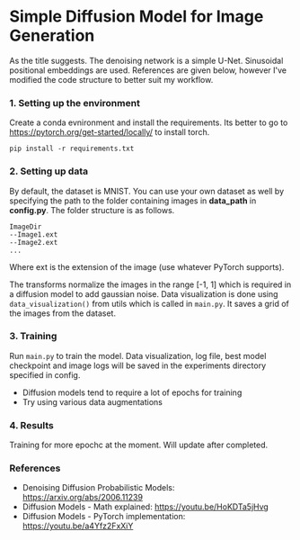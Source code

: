 
# Simple Diffusion Model for Image Generation
As the title suggests. The denoising network is a simple U-Net. Sinusoidal positional embeddings are used. References are given below, however I've modified the code structure to better suit my workflow.

### 1. Setting up the environment
Create a conda evnironment and install the requirements. Its better to go to https://pytorch.org/get-started/locally/ to install torch.
```
pip install -r requirements.txt
```

### 2. Setting up data
By default, the dataset is MNIST. You can use your own dataset as well by specifying the path to the folder containing images in **data_path** in **config.py**. The folder structure is as follows.
```
ImageDir
--Image1.ext
--Image2.ext
...
```
Where ext is the extension of the image (use whatever PyTorch supports).

The transforms normalize the images in the range [-1, 1] which is required in a diffusion model to add gaussian noise. Data visualization is done using ```data_visualization()``` from utils which is called in ```main.py```. It saves a grid of the images from the dataset.

### 3. Training
Run ```main.py``` to train the model. Data visualization, log file, best model checkpoint and image logs will be saved in the experiments directory specified in config.
* Diffusion models tend to require a lot of epochs for training
* Try using various data augmentations 

### 4. Results
Training for more epochc at the moment. Will update after completed.

### References
* Denoising Diffusion Probabilistic Models: https://arxiv.org/abs/2006.11239
* Diffusion Models - Math explained: https://youtu.be/HoKDTa5jHvg
* Diffusion Models - PyTorch implementation: https://youtu.be/a4Yfz2FxXiY